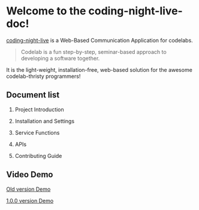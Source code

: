 # Welcome to the coding-night-live-doc!

[coding-night-live](https://github.com/punkyoon/coding-night-live) is a Web-Based Communication Application for codelabs.

> Codelab is a fun step-by-step, seminar-based approach to developing a software together.

It is the light-weight, installation-free, web-based solution for the awesome codelab-thristy programmers!

## Document list

1. Project Introduction

2. Installation and Settings

3. Service Functions

4. APIs

5. Contributing Guide

## Video Demo

[Old version Demo](https://www.youtube.com/watch?v=-EFYUEsLLDo&feature=youtu.be)

[1.0.0 version Demo](https://www.youtube.com/watch?v=EgOmuShXVNE&feature=youtu.be)
